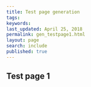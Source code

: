 ```yaml
---
title: Test page generation
tags:
keywords:
last_updated: April 25, 2018
permalink: gen_testpage1.html
layout: page
search: include
published: true
---
```

## Test page 1
